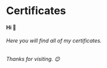 # Certificates
#### Hi :wave:
###### Here you will find all of my certificates. 
###### Thanks for visiting. :blush:

